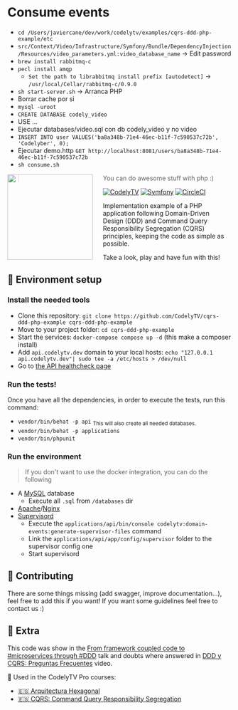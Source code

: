 # Consume events

* `cd /Users/javiercane/dev/work/codelytv/examples/cqrs-ddd-php-example/etc`
* `src/Context/Video/Infrastructure/Symfony/Bundle/DependencyInjection/Resources/video_parameters.yml:video_database_name` -> Edit password
* `brew install rabbitmq-c`
* `pecl install amqp`
    * `Set the path to librabbitmq install prefix [autodetect]` -> `/usr/local/Cellar/rabbitmq-c/0.9.0`
* `sh start-server.sh` -> Arranca PHP
* Borrar cache por si
* `mysql -uroot`
* `CREATE DATABASE codely_video`
* USE …
* Ejecutar databases/video.sql con db codely_video y no video
* `INSERT INTO user VALUES('ba8a348b-71e4-46ec-b11f-7c590537c72b', 'Codelyber', 0);`
* Ejecutar demo.http `GET http://localhost:8081/users/ba8a348b-71e4-46ec-b11f-7c590537c72b`
* `sh consume.sh`


<img src="http://codely.tv/wp-content/uploads/2016/05/cropped-logo-codelyTV.png" align="left" width="192px" height="192px"/>
<img align="left" width="0" height="192px" hspace="10"/>

> You can do awesome stuff with php :)

[![CodelyTV](https://img.shields.io/badge/codely-tv-green.svg?style=flat-square)](codely.tv)
[![Symfony](https://img.shields.io/badge/symfony-4.1-purple.svg?style=flat-square)](codely.tv)
[![CircleCI](https://circleci.com/gh/CodelyTV/cqrs-ddd-php-example/tree/master.svg?style=svg&circle-token=ce12d04556fa79b78bb2beefa0356a6f6934b26b)](https://circleci.com/gh/CodelyTV/cqrs-ddd-php-example/tree/master)

Implementation example of a PHP application following Domain-Driven Design (DDD) and Command Query Responsibility Segregation (CQRS) principles, keeping the code as simple as possible.

Take a look, play and have fun with this!

## 🚀 Environment setup

### Install the needed tools
* Clone this repository: `git clone https://github.com/CodelyTV/cqrs-ddd-php-example cqrs-ddd-php-example`
* Move to your project folder: `cd cqrs-ddd-php-example`
* Start the services: `docker-compose compose up -d` (this make a composer install)
* Add `api.codelytv.dev` domain to your local hosts: `echo "127.0.0.1 api.codelytv.dev"| sudo tee -a /etc/hosts > /dev/null`
* Go to [the API healthcheck page](http://api.codelytv.dev:8030/status)

### Run the tests!
Once you have all the dependencies, in order to execute the tests, run this command:
* `vendor/bin/behat -p api` <sub>This will also create all needed databases.</sub>
* `vendor/bin/behat -p applications`
* `vendor/bin/phpunit`

### Run the environment
> If you don't want to use the docker integration, you can do the following
* A [MySQL](https://www.mysql.com/) database
  - Execute all `.sql` from `/databases` dir
* [Apache](https://httpd.apache.org/)/[Nginx](https://nginx.org/en/)
* [Supervisord](http://supervisord.org/)
  - Execute the `applications/api/bin/console codelytv:domain-events:generate-supervisor-files` command
  - Link the `applications/api/app/config/supervisor` folder to the supervisor config one
  - Start supervisord

## 🧐 Contributing
There are some things missing (add swagger, improve documentation...), feel free to add this if you want! If you want 
some guidelines feel free to contact us :)

## 🤩 Extra
This code was show in the [From framework coupled code to #microservices through #DDD](http://codely.tv/screencasts/codigo-acoplado-framework-microservicios-ddd) talk and doubts where answered in [DDD y CQRS: Preguntas Frecuentes](http://codely.tv/screencasts/ddd-cqrs-preguntas-frecuentes/) video.

🎥 Used in the CodelyTV Pro courses:
* [🇪🇸 Arquitectura Hexagonal](https://pro.codely.tv/library/arquitectura-hexagonal/66748/about/)
* [🇪🇸 CQRS: Command Query Responsibility Segregation](https://pro.codely.tv/library/cqrs-command-query-responsibility-segregation-3719e4aa/62554/about/)
